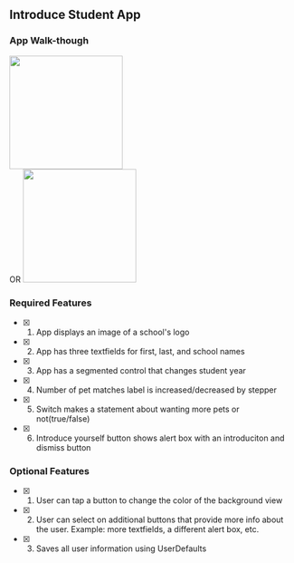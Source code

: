 ## Introduce Student App

### App Walk-though
<img src="https://user-images.githubusercontent.com/109322859/209755780-54d30f71-d05a-4425-afbf-363847df7c5f.gif" width=200><br> OR <img src="YOUR_GIF_PATH" width=200><br>

### Required Features

- [x] 1. App displays an image of a school's logo
- [x] 2. App has three textfields for first, last, and school names
- [x] 3. App has a segmented control that changes student year
- [x] 4. Number of pet matches label is increased/decreased by stepper
- [x] 5. Switch makes a statement about wanting more pets or not(true/false) 
- [x] 6. Introduce yourself button shows alert box with an introduciton and dismiss button

### Optional Features

- [x] 1. User can tap a button to change the color of the background view
- [x] 2. User can select on additional buttons that provide more info about the user. Example: more textfields, a different alert box, etc.
- [x] 3. Saves all user information using UserDefaults 
